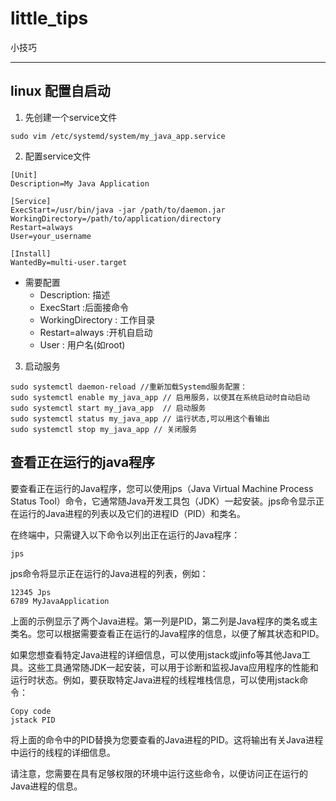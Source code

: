 # little_tips
小技巧

<hr>

## linux 配置自启动

1. 先创建一个service文件

```linux
sudo vim /etc/systemd/system/my_java_app.service
```

2.  配置service文件

```linux
[Unit]
Description=My Java Application

[Service]
ExecStart=/usr/bin/java -jar /path/to/daemon.jar
WorkingDirectory=/path/to/application/directory
Restart=always
User=your_username

[Install]
WantedBy=multi-user.target
```

 - 需要配置
     - Description: 描述
     - ExecStart :后面接命令
     - WorkingDirectory : 工作目录
     - Restart=always :开机自启动
     - User : 用户名(如root)

3. 启动服务

```linux
sudo systemctl daemon-reload //重新加载Systemd服务配置：
sudo systemctl enable my_java_app // 启用服务，以使其在系统启动时自动启动
sudo systemctl start my_java_app  // 启动服务
sudo systemctl status my_java_app // 运行状态,可以用这个看输出
sudo systemctl stop my_java_app // 关闭服务
```

## 查看正在运行的java程序

要查看正在运行的Java程序，您可以使用jps（Java Virtual Machine Process Status Tool）命令，它通常随Java开发工具包（JDK）一起安装。jps命令显示正在运行的Java进程的列表以及它们的进程ID（PID）和类名。

在终端中，只需键入以下命令以列出正在运行的Java程序：

```
jps
```

jps命令将显示正在运行的Java进程的列表，例如：

```
12345 Jps
6789 MyJavaApplication
```

上面的示例显示了两个Java进程。第一列是PID，第二列是Java程序的类名或主类名。您可以根据需要查看正在运行的Java程序的信息，以便了解其状态和PID。

如果您想查看特定Java进程的详细信息，可以使用jstack或jinfo等其他Java工具。这些工具通常随JDK一起安装，可以用于诊断和监视Java应用程序的性能和运行时状态。例如，要获取特定Java进程的线程堆栈信息，可以使用jstack命令：

```
Copy code
jstack PID
```

将上面的命令中的PID替换为您要查看的Java进程的PID。这将输出有关Java进程中运行的线程的详细信息。

请注意，您需要在具有足够权限的环境中运行这些命令，以便访问正在运行的Java进程的信息。
